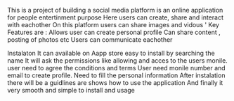 This is a project of building a social media platform is an online application for people entertinment purpose
Here users can create, share and interact with eachother 
On this platform users can share images and vidous '
Key Features are :
Allows user can create personal profile
Can share content , posting of photos etc
Users can communicate eachother

Instalaton
It can available on Aapp store
easy to install by searching the name 
It will ask the permissions like allowing and acces to the users monile.
user need to agree the conditions and terms 
User need monile number and email to create profile.
Need to fill the personal information 
After instalation there will be a guidlines are shows how to use the application
And finally it very smooth and simple to install and usage
